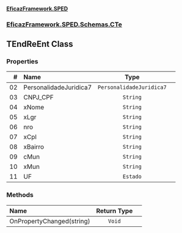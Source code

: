 #### [EficazFramework.SPED](EficazFrameworkSPED.md 'EficazFramework SPED')
### [EficazFramework.SPED.Schemas.CTe](EficazFramework.SPED.Schemas.CTe.md 'EficazFramework.SPED.Schemas.CTe')

## TEndReEnt Class
### Properties

| # | Name | Type | |
| ---: | :--- | :---: | :--- |
| 02 | PersonalidadeJuridica7 | `PersonalidadeJuridica7` |  |
| 03 | CNPJ_CPF | `String` |  |
| 04 | xNome | `String` |  |
| 05 | xLgr | `String` |  |
| 06 | nro | `String` |  |
| 07 | xCpl | `String` |  |
| 08 | xBairro | `String` |  |
| 09 | cMun | `String` |  |
| 10 | xMun | `String` |  |
| 11 | UF | `Estado` |  |
### Methods

| Name | Return Type | |
| :--- | :---: | :--- |
| OnPropertyChanged(string) | `Void` |  |
